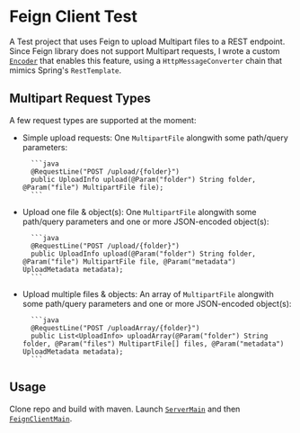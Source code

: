 # Feign Client Test

A Test project that uses Feign to upload Multipart files to a REST endpoint. Since Feign library does not support Multipart requests, I wrote a custom [`Encoder`](src/main/java/it/pcan/test/feign/client/FeignSpringFormEncoder.java)  that enables this feature, using a `HttpMessageConverter` chain that mimics Spring's `RestTemplate`.

## Multipart Request Types

A few request types are supported at the moment:

* Simple upload requests: One `MultipartFile` alongwith some path/query parameters:

        ```java
        @RequestLine("POST /upload/{folder}")
        public UploadInfo upload(@Param("folder") String folder, @Param("file") MultipartFile file);
        ```

* Upload one file & object(s): One `MultipartFile` alongwith some path/query parameters and one or more JSON-encoded object(s):

        ```java
        @RequestLine("POST /upload/{folder}")
        public UploadInfo upload(@Param("folder") String folder, @Param("file") MultipartFile file, @Param("metadata") UploadMetadata metadata);
        ```
* Upload multiple files & objects: An array of `MultipartFile` alongwith some path/query parameters and one or more JSON-encoded object(s):

        ```java
        @RequestLine("POST /uploadArray/{folder}")
        public List<UploadInfo> uploadArray(@Param("folder") String folder, @Param("files") MultipartFile[] files, @Param("metadata") UploadMetadata metadata);
        ```

## Usage

Clone repo and build with maven. Launch [`ServerMain`](src/main/java/it/pcan/test/feign/server/ServerMain.java) and then [`FeignClientMain`](src/main/java/it/pcan/test/feign/client/FeignClientMain.java).